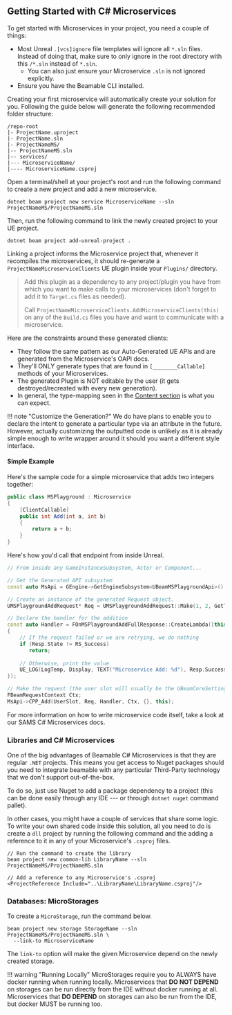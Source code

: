 
## Getting Started with C# Microservices
To get started with Microservices in your project, you need a couple of things:

- Most Unreal `.[vcs]ignore` file templates will ignore all `*.sln` files. Instead of doing that, make sure to only ignore in the root directory with this  `/*.sln` instead of `*.sln`.
	- You can also just ensure your Microservice `.sln` is not ignored explicitly.
- Ensure you have the Beamable CLI installed.

Creating your first microservice will automatically create your solution for you. Following the guide below will generate the following recommended folder structure:

```
/repo-root
|- ProjectName.uproject
|- ProjectName.sln
|- ProjectNameMS/
|-- ProjectNameMS.sln
|-- services/
|--- MicroserviceName/
|---- MicroserviceName.csproj
```

Open a terminal/shell at your project's root and run the following command to create a new project and add a new microservice.
```
dotnet beam project new service MicroserviceName --sln ProjectNameMS/ProjectNameMS.sln
```

Then, run the following command to link the newly created project to your UE project.
```
dotnet beam project add-unreal-project .
```

Linking a project informs the Microservice project that, whenever it recompiles the microservices, it 
should re-generate a `ProjectNameMicroserviceClients` UE plugin inside your `Plugins/` directory. 

>Add this plugin as a dependency to any project/plugin you have from which you want to make calls to your microservices (don't forget to add it to `Target.cs` files as needed).
>
>Call `ProjectNameMicroserviceClients.AddMicroserviceClients(this)` on any of the `Build.cs` files you have and want to communicate with a microservice.

Here are the constraints around these generated clients:
- They follow the same pattern as our Auto-Generated UE APIs and are generated from the Microservice's OAPI docs. 
- They'll ONLY generate types that are found in `[________Callable]` methods of your Microservices.
- The generated Plugin is NOT editable by the user (it gets destroyed/recreated with every new generation).
- In general, the type-mapping seen in the [Content section](../features/content.md#supported-content-serialization) is what you can expect.

!!! note "Customize the Generation?"
	We do have plans to enable you to declare the intent to generate a particular type via an attribute in the future. However, actually customizing the outputted code is unlikely as it is already simple enough to write wrapper around it should you want a different style interface.

#### Simple Example
 Here's the sample code for a simple microservice that adds two integers together:
```csharp
public class MSPlayground : Microservice  
{  
    [ClientCallable]  
    public int Add(int a, int b)  
    {
	    return a + b;  
    }
}
```

Here's how you'd call that endpoint from inside Unreal.
```cpp 
// From inside any GameInstanceSubsystem, Actor or Component...

// Get the Generated API subsystem
const auto MsApi = GEngine->GetEngineSubsystem<UBeamMSPlaygroundApi>();  

// Create an instance of the generated Request object.
UMSPlaygroundAddRequest* Req = UMSPlaygroundAddRequest::Make(1, 2, GetTransientPackage(), {});  

// Declare the handler for the addition
const auto Handler = FOnMSPlaygroundAddFullResponse::CreateLambda([this](FMSPlaygroundAddFullResponse Resp)  
{  
    // If the request failed or we are retrying, we do nothing  
    if (Resp.State != RS_Success)  
       return;  
  
    // Otherwise, print the value 
    UE_LOG(LogTemp, Display, TEXT("Microservice Add: %d"), Resp.SuccessData->Value);
});  

// Make the request (the user slot will usually be the UBeamCoreSettings::GetOwnerPlayerSlot())
FBeamRequestContext Ctx;  
MsApi->CPP_Add(UserSlot, Req, Handler, Ctx, {}, this);
```

For more information on how to write microservice code itself, take a look at our SAMS C# Microservices docs.
### Libraries and C# Microservices
One of the big advantages of Beamable C# Microservices is that they are regular `.NET` projects. This means you get access to Nuget packages should you need to integrate beamable with any particular Third-Party technology that we don't support out-of-the-box.

To do so, just use Nuget to add a package dependency to a project (this can be done easily through any IDE --- or through `dotnet nuget` command pallet).

In other cases, you might have a couple of services that share some logic. To write your own shared code inside this solution, all you need to do is create a `dll` project by running the following command and the adding a reference to it in any of your Microservice's `.csproj` files.

```
// Run the command to create the library
beam project new common-lib LibraryName --sln ProjectNameMS/ProjectNameMS.sln

// Add a reference to any Microservice's .csproj 
<ProjectReference Include="..\LibraryName\LibraryName.csproj"/>
```
### Databases: MicroStorages
To create a `MicroStorage`, run the command below.
```
beam project new storage StorageName --sln ProjectNameMS/ProjectNameMS.sln \
  --link-to MicroserviceName
```

The `link-to` option will make the given Microservice depend on the newly created storage. 

!!! warning "Running Locally"
	MicroStorages require you to ALWAYS have docker running when running locally. Microservices that **DO NOT DEPEND** on storages can be run directly from the IDE without docker running at all. Microservices that **DO DEPEND** on storages can also be run from the IDE, but docker MUST be running too.

